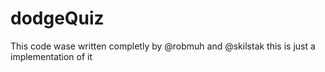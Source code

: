 # dodgeQuiz
This code wase written completly by @robmuh and @skilstak this is just a implementation of it
